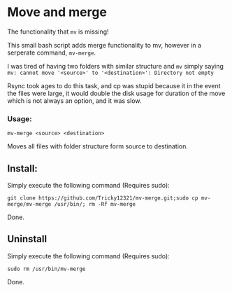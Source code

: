 # Move and merge
The functionality that `mv` is missing!

This small bash script adds merge functionality to mv, however in a serperate command, `mv-merge`.

I was tired of having two folders with similar structure and `mv` simply saying 
`mv: cannot move '<source>' to '<destination>': Directory not empty`

Rsync took ages to do this task, and cp was stupid because it in the event the files were large, it would double the disk usage for duration of the move which is not always an option, and it was slow.
### Usage:
```
mv-merge <source> <destination>
```
Moves all files with folder structure form source to destination.



## Install:
Simply execute the following command (Requires sudo):
```
git clone https://github.com/Tricky12321/mv-merge.git;sudo cp mv-merge/mv-merge /usr/bin/; rm -Rf mv-merge
```
Done. 

## Uninstall
Simply execute the following command (Requires sudo):
```
sudo rm /usr/bin/mv-merge
```
Done.